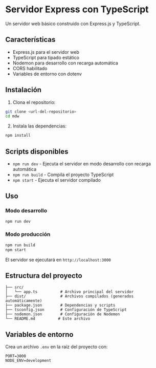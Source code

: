 # Servidor Express con TypeScript

Un servidor web básico construido con Express.js y TypeScript.

## Características

- Express.js para el servidor web
- TypeScript para tipado estático
- Nodemon para desarrollo con recarga automática
- CORS habilitado
- Variables de entorno con dotenv

## Instalación

1. Clona el repositorio:
```bash
git clone <url-del-repositorio>
cd mdw
```

2. Instala las dependencias:
```bash
npm install
```

## Scripts disponibles

- `npm run dev` - Ejecuta el servidor en modo desarrollo con recarga automática
- `npm run build` - Compila el proyecto TypeScript
- `npm start` - Ejecuta el servidor compilado

## Uso

### Modo desarrollo
```bash
npm run dev
```

### Modo producción
```bash
npm run build
npm start
```

El servidor se ejecutará en `http://localhost:3000`

## Estructura del proyecto

```
├── src/
│   └── app.ts          # Archivo principal del servidor
├── dist/               # Archivos compilados (generados automáticamente)
├── package.json        # Dependencias y scripts
├── tsconfig.json       # Configuración de TypeScript
├── nodemon.json        # Configuración de Nodemon
└── README.md          # Este archivo
```

## Variables de entorno

Crea un archivo `.env` en la raíz del proyecto con:

```
PORT=3000
NODE_ENV=development
```
